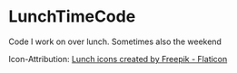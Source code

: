 # LunchTimeCode

Code I work on over lunch.
Sometimes also the weekend


Icon-Attribution:
<a href="https://www.flaticon.com/free-icons/lunch" title="lunch icons">Lunch icons created by Freepik - Flaticon</a>
